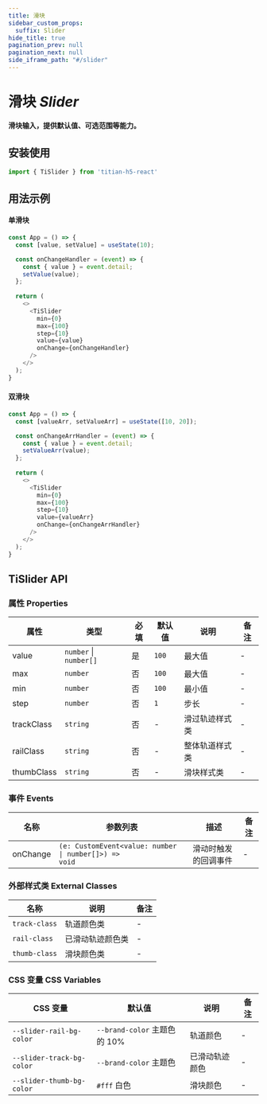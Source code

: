 ```yaml
---
title: 滑块
sidebar_custom_props:
  suffix: Slider
hide_title: true
pagination_prev: null
pagination_next: null
side_iframe_path: "#/slider"
---
```


# 滑块 _Slider_

**滑块输入，提供默认值、可选范围等能力。**

## 安装使用
```typescript showLineNumbers
import { TiSlider } from 'titian-h5-react'
```

## 用法示例

#### 单滑块

```typescript tsx showLineNumbers 
const App = () => {
  const [value, setValue] = useState(10);

  const onChangeHandler = (event) => {
    const { value } = event.detail;
    setValue(value);
  };
  
  return (
    <>
      <TiSlider
        min={0}
        max={100}
        step={10}
        value={value}
        onChange={onChangeHandler}
      />
    </>
  );
}
```

#### 双滑块

```typescript tsx showLineNumbers 
const App = () => {
  const [valueArr, setValueArr] = useState([10, 20]);

  const onChangeArrHandler = (event) => {
    const { value } = event.detail;
    setValueArr(value);
  };
  
  return (
    <>
      <TiSlider
        min={0}
        max={100}
        step={10}
        value={valueArr}
        onChange={onChangeArrHandler}
      />
    </>
  );
}
```

## TiSlider API

### 属性 **Properties**

| 属性       | 类型                   | 必填 | 默认值 | 说明           | 备注 |
| ---------- | ---------------------- | ---- | ------ | -------------- | ---- |
| value      | `number` \| `number[]` | 是   | `100`  | 最大值         | -    |
| max        | `number`               | 否   | `100`  | 最大值         | -    |
| min        | `number`               | 否   | `100`  | 最小值         | -    |
| step       | `number`               | 否   | `1`    | 步长           | -    |
| trackClass | `string`               | 否   | -      | 滑过轨迹样式类 | -    |
| railClass  | `string`               | 否   | -      | 整体轨道样式类 | -    |
| thumbClass | `string`               | 否   | -      | 滑块样式类     | -    |


### 事件 **Events**


| 名称     | 参数列表                                                         | 描述                 | 备注 |
| -------- | ---------------------------------------------------------------- | -------------------- | ---- |
| onChange | <code>(e: CustomEvent<value: number \| number[]>) => void</code> | 滑动时触发的回调事件 | -    |


### 外部样式类 **External Classes**

| 名称          | 说明             | 备注 |
| ------------- | ---------------- | ---- |
| `track-class` | 轨道颜色类       | -    |
| `rail-class`  | 已滑动轨迹颜色类 | -    |
| `thumb-class` | 滑块颜色类       | -    |

### CSS 变量 **CSS Variables**

| CSS 变量                  | 默认值                       | 说明           | 备注 |
| ------------------------- | ---------------------------- | -------------- | ---- |
| `--slider-rail-bg-color`  | `--brand-color` 主题色的 10% | 轨道颜色       | -    |
| `--slider-track-bg-color` | `--brand-color` 主题色       | 已滑动轨迹颜色 | -    |
| `--slider-thumb-bg-color` | `#fff` 白色                  | 滑块颜色       | -    |

